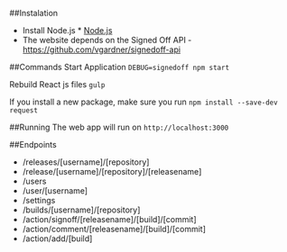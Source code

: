 ##Instalation
- Install Node.js * [Node.js](https://nodejs.org)
- The website depends on the Signed Off API - https://github.com/vgardner/signedoff-api

##Commands
Start Application ``DEBUG=signedoff npm start``

Rebuild React js files ``gulp``

If you install a new package, make sure you run ``npm install --save-dev request``

##Running
The web app will run on ``http://localhost:3000``

##Endpoints
- /releases/[username]/[repository]
- /release/[username]/[repository]/[releasename]
- /users
- /user/[username]
- /settings
- /builds/[username]/[repository]
- /action/signoff/[releasename]/[build]/[commit]
- /action/comment/[releasename]/[build]/[commit]
- /action/add/[build]
